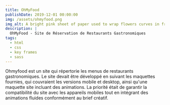 ```yaml
---
title: OhMyFood
publishDate: 2019-12-01 00:00:00
img: /assets/ohmyfood.png
img_alt: A bright pink sheet of paper used to wrap flowers curves in front of rich blue background
description: |
  OhMyFood - Site de Réservation de Restaurants Gastronomiques
tags:
  - html
  - css
  - key frames
  - sass
---
```

Ohmyfood est un site qui répertorie les menus de restaurants gastronomiques.
Le site devait être développé en suivant les maquettes fournies, qui couvraient les versions mobile et desktop, ainsi qu'une maquette site incluant des animations. La priorité était de garantir la compatibilité du site avec les appareils mobiles tout en intégrant des animations fluides conformément au brief créatif.
